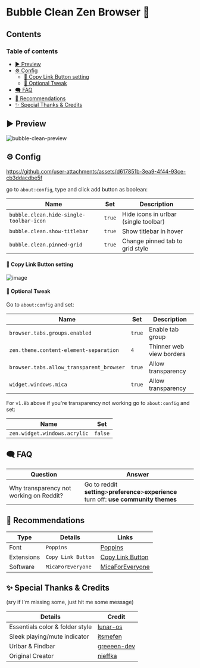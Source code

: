 # Bubble Clean Zen Browser 🫧

## Contents

### Table of contents

<!-- toc -->

- [▶️ Preview](#%E2%96%B6%EF%B8%8F-preview)
- [⚙️ Config](#%E2%9A%99%EF%B8%8F-config)
    + [💠 Copy Link Button setting](#%F0%9F%92%A0-copy-link-button-setting)
    + [💠 Optional Tweak](#%F0%9F%92%A0-optional-tweak)
- [🗨️ FAQ](#%F0%9F%97%A8%EF%B8%8F-faq)
- [🏅 Recommendations](#%F0%9F%8F%85-recommendations)
- [✨ Special Thanks & Credits](#%E2%9C%A8-special-thanks--credits)

<!-- tocstop -->

## ▶️ Preview

![bubble-clean-preview](https://github.com/user-attachments/assets/00e49e5f-5474-4fc9-ac5d-38e7671b57a4)

## ⚙️ Config

<https://github.com/user-attachments/assets/d617851b-3ea9-4f44-93ce-cb3ddacdbe5f>

go to `about:config`, type and click add button as boolean:

| Name                                    | Set    | Description                           |
| --------------------------------------- | ------ | ------------------------------------- |
| `bubble.clean.hide-single-toolbar-icon` | `true` | Hide icons in urlbar (single toolbar) |
| `bubble.clean.show-titlebar`            | `true` | Show titlebar in hover                |
| `bubble.clean.pinned-grid`              | `true` | Change pinned tab to grid style       |

#### 💠 Copy Link Button setting

![image](https://github.com/user-attachments/assets/46fee675-8b0f-4ed8-b0ea-c34fd013f28b)

#### 💠 Optional Tweak

Go to `about:config` and set:

| Name                                     | Set    | Description              |
| ---------------------------------------- | ------ | ------------------------ |
| `browser.tabs.groups.enabled`            | `true` | Enable tab group         |
| `zen.theme.content-element-separation`   | `4`    | Thinner web view borders |
| `browser.tabs.allow_transparent_browser` | `true` | Allow transparency       |
| `widget.windows.mica`                    | `true` | Allow transparency       |

For `v1.8b` above if you're transparency not working
go to `about:config` and set:

| Name                         | Set     |
| ---------------------------- | ------- |
| `zen.widget.windows.acrylic` | `false` |

## 🗨️ FAQ

| Question                                | Answer                                                                                        |
| --------------------------------------- | --------------------------------------------------------------------------------------------- |
| Why transparency not working on Reddit? | Go to reddit **setting**>**preference**>**experience**<br> turn off: **use community themes** |

## 🏅 Recommendations

| Type       | Details            | Links                                                                                      |
| ---------- | ------------------ | ------------------------------------------------------------------------------------------ |
| Font       | `Poppins`          | [Poppins](https://fonts.google.com/specimen/Poppins)                                       |
| Extensions | `Copy Link Button` | [Copy Link Button](https://addons.mozilla.org/en-US/firefox/addon/copy-frame-or-page-url/) |
| Software   | `MicaForEveryone`  | [MicaForEveryone](https://github.com/MicaForEveryone/MicaForEveryone)                      |

## ✨ Special Thanks & Credits

(sry if I'm missing some, just hit me some message)

| Details                         | Credit                                                        |
| ------------------------------- | ------------------------------------------------------------- |
| Essentials color & folder style | [lunar-os](https://github.com/lunar-os/ZenCss)                |
| Sleek playing/mute indicator    | [itsmefen](https://github.com/itsmefen/Dark-Harmony)          |
| Urlbar & Findbar                | [greeeen-dev](https://github.com/greeeen-dev/natsumi-browser) |
| Original Creator                | [nieffka](https://github.com/nieffka/bubble-clean-zen)        |
